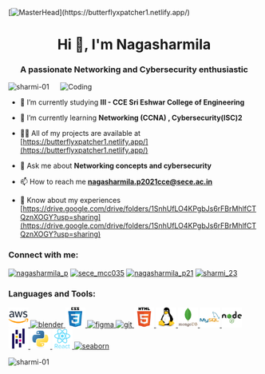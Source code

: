 
[![MasterHead](https://1.bp.blogspot.com/-7A4WynwLsM...)](https://butterflyxpatcher1.netlify.app/)


<h1 align="center">Hi 👋, I'm Nagasharmila</h1>
<h3 align="center">A passionate Networking and Cybersecurity enthusiastic</h3>
<img align="right" alt="Coding" width="400" src="https://elearn.daffodilvarsity.edu.bd/pluginfile.php/767168/course/overviewfiles/5Szi.gif">

<p align="left"> <img src="https://komarev.com/ghpvc/?username=sharmi-01&label=Profile%20views&color=0e75b6&style=flat" alt="sharmi-01" /> </p>

- 🔭 I’m currently studying **III - CCE Sri Eshwar College of Engineering**

- 🌱 I’m currently learning **Networking (CCNA) , Cybersecurity(ISC)2**

- 👨‍💻 All of my projects are available at [https://butterflyxpatcher1.netlify.app/](https://butterflyxpatcher1.netlify.app/)

- 💬 Ask me about **Networking concepts and cybersecurity**

- 📫 How to reach me **nagasharmila.p2021cce@sece.ac.in**

- 📄 Know about my experiences [https://drive.google.com/drive/folders/1SnhUfLO4KPgbJs6rFBrMhlfCTQznXOGY?usp=sharing](https://drive.google.com/drive/folders/1SnhUfLO4KPgbJs6rFBrMhlfCTQznXOGY?usp=sharing)

<h3 align="left">Connect with me:</h3>
<p align="left">
<a href="https://linkedin.com/in/nagasharmila_p" target="blank"><img align="center" src="https://raw.githubusercontent.com/rahuldkjain/github-profile-readme-generator/master/src/images/icons/Social/linked-in-alt.svg" alt="nagasharmila_p" height="30" width="40" /></a>
<a href="https://www.codechef.com/users/sece_mcc035" target="blank"><img align="center" src="https://cdn.jsdelivr.net/npm/simple-icons@3.1.0/icons/codechef.svg" alt="sece_mcc035" height="30" width="40" /></a>
<a href="https://www.hackerrank.com/nagasharmila_p21" target="blank"><img align="center" src="https://raw.githubusercontent.com/rahuldkjain/github-profile-readme-generator/master/src/images/icons/Social/hackerrank.svg" alt="nagasharmila_p21" height="30" width="40" /></a>
<a href="https://www.leetcode.com/sharmi_23" target="blank"><img align="center" src="https://raw.githubusercontent.com/rahuldkjain/github-profile-readme-generator/master/src/images/icons/Social/leet-code.svg" alt="sharmi_23" height="30" width="40" /></a>
</p>

<h3 align="left">Languages and Tools:</h3>
<p align="left"> <a href="https://aws.amazon.com" target="_blank" rel="noreferrer"> <img src="https://raw.githubusercontent.com/devicons/devicon/master/icons/amazonwebservices/amazonwebservices-original-wordmark.svg" alt="aws" width="40" height="40"/> </a> <a href="https://www.blender.org/" target="_blank" rel="noreferrer"> <img src="https://download.blender.org/branding/community/blender_community_badge_white.svg" alt="blender" width="40" height="40"/> </a> <a href="https://www.w3schools.com/css/" target="_blank" rel="noreferrer"> <img src="https://raw.githubusercontent.com/devicons/devicon/master/icons/css3/css3-original-wordmark.svg" alt="css3" width="40" height="40"/> </a> <a href="https://www.figma.com/" target="_blank" rel="noreferrer"> <img src="https://www.vectorlogo.zone/logos/figma/figma-icon.svg" alt="figma" width="40" height="40"/> </a> <a href="https://git-scm.com/" target="_blank" rel="noreferrer"> <img src="https://www.vectorlogo.zone/logos/git-scm/git-scm-icon.svg" alt="git" width="40" height="40"/> </a> <a href="https://www.w3.org/html/" target="_blank" rel="noreferrer"> <img src="https://raw.githubusercontent.com/devicons/devicon/master/icons/html5/html5-original-wordmark.svg" alt="html5" width="40" height="40"/> </a> <a href="https://www.linux.org/" target="_blank" rel="noreferrer"> <img src="https://raw.githubusercontent.com/devicons/devicon/master/icons/linux/linux-original.svg" alt="linux" width="40" height="40"/> </a> <a href="https://www.mongodb.com/" target="_blank" rel="noreferrer"> <img src="https://raw.githubusercontent.com/devicons/devicon/master/icons/mongodb/mongodb-original-wordmark.svg" alt="mongodb" width="40" height="40"/> </a> <a href="https://www.mysql.com/" target="_blank" rel="noreferrer"> <img src="https://raw.githubusercontent.com/devicons/devicon/master/icons/mysql/mysql-original-wordmark.svg" alt="mysql" width="40" height="40"/> </a> <a href="https://nodejs.org" target="_blank" rel="noreferrer"> <img src="https://raw.githubusercontent.com/devicons/devicon/master/icons/nodejs/nodejs-original-wordmark.svg" alt="nodejs" width="40" height="40"/> </a> <a href="https://pandas.pydata.org/" target="_blank" rel="noreferrer"> <img src="https://raw.githubusercontent.com/devicons/devicon/2ae2a900d2f041da66e950e4d48052658d850630/icons/pandas/pandas-original.svg" alt="pandas" width="40" height="40"/> </a> <a href="https://www.python.org" target="_blank" rel="noreferrer"> <img src="https://raw.githubusercontent.com/devicons/devicon/master/icons/python/python-original.svg" alt="python" width="40" height="40"/> </a> <a href="https://reactjs.org/" target="_blank" rel="noreferrer"> <img src="https://raw.githubusercontent.com/devicons/devicon/master/icons/react/react-original-wordmark.svg" alt="react" width="40" height="40"/> </a> <a href="https://seaborn.pydata.org/" target="_blank" rel="noreferrer"> <img src="https://seaborn.pydata.org/_images/logo-mark-lightbg.svg" alt="seaborn" width="40" height="40"/> </a> </p>

<p><img align="center" src="https://github-readme-stats.vercel.app/api/top-langs?username=sharmi-01&show_icons=true&locale=en&layout=compact" alt="sharmi-01" /></p>
